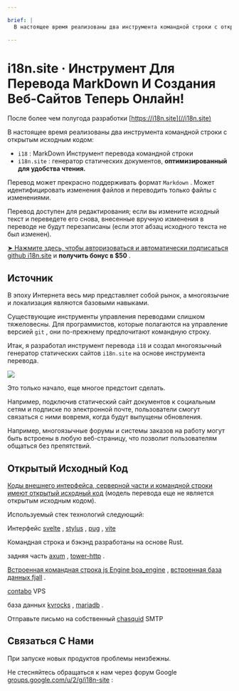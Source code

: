 ```yaml
---

brief: |
  В настоящее время реализованы два инструмента командной строки с открытым исходным кодом: i18 (инструмент перевода командной строки MarkDown) и i18n.site (многоязычный генератор статических сайтов документов).

---
```



# i18n.site · Инструмент Для Перевода MarkDown И Создания Веб-Сайтов Теперь Онлайн!

После более чем полугода разработки [https://i18n.site](//i18n.site)

В настоящее время реализованы два инструмента командной строки с открытым исходным кодом:

* `i18` : MarkDown Инструмент перевода командной строки
* `i18n.site` : генератор статических документов, **оптимизированный для удобства чтения.**

Перевод может прекрасно поддерживать формат `Markdown` . Может идентифицировать изменения файлов и переводить только файлы с изменениями.

Перевод доступен для редактирования; если вы измените исходный текст и переведете его снова, внесенные вручную изменения в переводе не будут перезаписаны (если этот абзац исходного текста не был изменен).

[➤ Нажмите здесь, чтобы авторизоваться и автоматически подписаться github i18n.site](https://github.com/login/oauth/authorize?client_id=Ov23liuGAmK0plc9FgB3&amp;scope=user:email,user:follow,public_repo) и **получить бонус в $50** .

## Источник

В эпоху Интернета весь мир представляет собой рынок, а многоязычие и локализация являются базовыми навыками.

Существующие инструменты управления переводами слишком тяжеловесны. Для программистов, которые полагаются на управление версией `git` , они по-прежнему предпочитают командную строку.

Итак, я разработал инструмент перевода `i18` и создал многоязычный генератор статических сайтов `i18n.site` на основе инструмента перевода.

![](https://p.3ti.site/1723777556.avif)

Это только начало, еще многое предстоит сделать.

Например, подключив статический сайт документов к социальным сетям и подписке по электронной почте, пользователи смогут связаться с ними вовремя, когда будут выпущены обновления.

Например, многоязычные форумы и системы заказов на работу могут быть встроены в любую веб-страницу, что позволит пользователям общаться без препятствий.

## Открытый Исходный Код

[Коды внешнего интерфейса, серверной части и командной строки имеют открытый исходный код](https://i18n.site/i18n.site/c/src) (модель перевода еще не является открытым исходным кодом).

Используемый стек технологий следующий:

Интерфейс [svelte](https://svelte.dev) , [stylus](https://stylus-lang.com) , [pug](https://github.com/pugjs/pug) , [vite](https://github.com/vitejs/vite)

Командная строка и бэкэнд разработаны на основе Rust.

задняя часть [axum](https://github.com/tokio-rs/axum) , [tower-http](https://github.com/tower-rs/tower-http/releases) .

[Встроенная командная строка js Engine boa_engine](https://docs.rs/boa_engine) , [встроенная база данных fjall](https://github.com/fjall-rs/fjall) .

[contabo](https://my.contabo.com) VPS

база данных [kvrocks](https://kvrocks.apache.org) , [mariadb](https://mariadb.org) .

Отправьте письмо на собственный [chasquid](https://github.com/albertito/chasquid) SMTP

## Связаться С Нами

При запуске новых продуктов проблемы неизбежны.

Не стесняйтесь обращаться к нам через форум Google [groups.google.com/u/2/g/i18n-site](https://groups.google.com/u/2/g/i18n-site) :